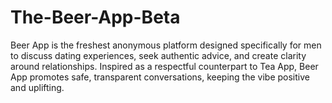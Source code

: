 # The-Beer-App-Beta
Beer App is the freshest anonymous platform designed specifically for men to discuss dating experiences, seek authentic advice, and create clarity around relationships. Inspired as a respectful counterpart to Tea App, Beer App promotes safe, transparent conversations, keeping the vibe positive and uplifting.
